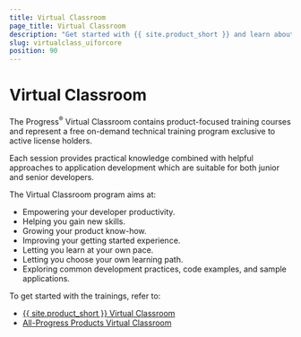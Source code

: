 ```yaml
---
title: Virtual Classroom
page_title: Virtual Classroom
description: "Get started with {{ site.product_short }} and learn about the Virtual Classroom free on-demand technical training program exclusive to active license holders."
slug: virtualclass_uiforcore
position: 90
---
```


# Virtual Classroom

The Progress<sup>®</sup> Virtual Classroom contains product-focused training courses and represent a free on-demand technical training program exclusive to active license holders.

Each session provides practical knowledge combined with helpful approaches to application development which are suitable for both junior and senior developers.

The Virtual Classroom program aims at:
* Empowering your developer productivity.
* Helping you gain new skills.
* Growing your product know-how.
* Improving your getting started experience.
* Letting you learn at your own pace.
* Letting you choose your own learning path.
* Exploring common development practices, code examples, and sample applications.

To get started with the trainings, refer to:
* [{{ site.product_short }} Virtual Classroom](https://progress.exceedlms.com/student/path/369634-telerik-asp-net-mvc-net-core)
* [All-Progress Products Virtual Classroom](https://www.telerik.com/account/support/virtual-classroom)
